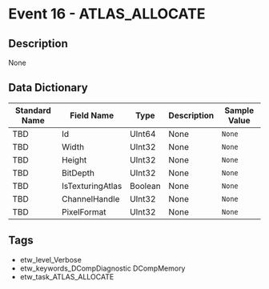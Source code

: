 # Event 16 - ATLAS_ALLOCATE

## Description
None

## Data Dictionary
|Standard Name|Field Name|Type|Description|Sample Value|
|---|---|---|---|---|
|TBD|Id|UInt64|None|`None`|
|TBD|Width|UInt32|None|`None`|
|TBD|Height|UInt32|None|`None`|
|TBD|BitDepth|UInt32|None|`None`|
|TBD|IsTexturingAtlas|Boolean|None|`None`|
|TBD|ChannelHandle|UInt32|None|`None`|
|TBD|PixelFormat|UInt32|None|`None`|

## Tags
* etw_level_Verbose
* etw_keywords_DCompDiagnostic DCompMemory
* etw_task_ATLAS_ALLOCATE
